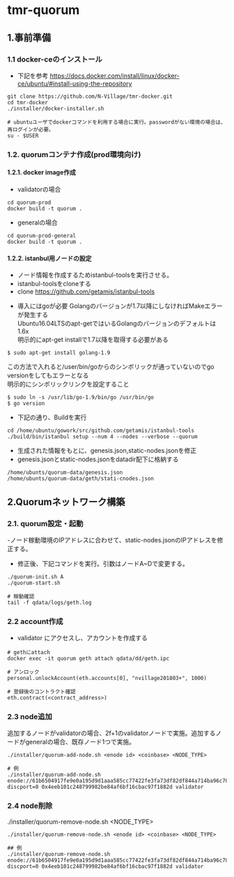 # tmr-quorum

## 1.事前準備
### 1.1 docker-ceのインストール
- 下記を参考
https://docs.docker.com/install/linux/docker-ce/ubuntu/#install-using-the-repository

```
git clone https://github.com/N-Village/tmr-docker.git
cd tmr-docker
./installer/docker-installer.sh

# ubuntuユーザでdockerコマンドを利用する場合に実行。passwordがない環境の場合は、再ログインが必要。
su - $USER
```

### 1.2. quorumコンテナ作成(prod環境向け)

#### 1.2.1. docker image作成
- validatorの場合
```
cd quorum-prod
docker build -t quorum .
```

- generalの場合
```
cd quorum-prod-general
docker build -t quorum .
```

#### 1.2.2. istanbul用ノードの設定
- ノード情報を作成するためistanbul-toolsを実行させる。
- istanbul-toolsをcloneする
- clone https://github.com/getamis/istanbul-tools

* 導入にはgoが必要
Golangのバージョンが1.7以降にしなければMakeエラーが発生する  
Ubuntu16.04LTSのapt-getではいるGolangのバージョンのデフォルトは1.6x  
明示的にapt-get installで1.7以降を取得する必要がある  
```
$ sudo apt-get install golang-1.9
```
この方法で入れると/user/bin/goからのシンボリックが通っていないのでgo versionをしてもエラーとなる  
明示的にシンボリックリンクを設定すること
```
$ sudo ln -s /usr/lib/go-1.9/bin/go /usr/bin/go
$ go version
```
- 下記の通り、Buildを実行
```
cd /home/ubuntu/gowork/src/github.com/getamis/istanbul-tools
./build/bin/istanbul setup --num 4 --nodes --verbose --quorum
```
- 生成された情報をもとに、genesis.json,static-nodes.jsonを修正
- genesis.jsonとstatic-nodes.jsonをdatadir配下に格納する
```
/home/ubunts/quorum-data/genesis.json
/home/ubunts/quorum-data/geth/stati-cnodes.json
```

## 2.Quorumネットワーク構築
### 2.1. quorum設定・起動
-ノード稼動環境のIPアドレスに合わせて、static-nodes.jsonのIPアドレスを修正する。
- 修正後、下記コマンドを実行。引数はノードA~Dで変更する。
```
./quorum-init.sh A
./quorum-start.sh

# 稼動確認
tail -f qdata/logs/geth.log
```

### 2.2 account作成
- validator にアクセスし、アカウントを作成する
```
# gethにattach
docker exec -it quorum geth attach qdata/dd/geth.ipc

# アンロック
personal.unlockAccount(eth.accounts[0], "nvillage201803+", 1000)

# 登録後のコントラクト確認
eth.contract(<contract_address>)
```
### 2.3 node追加
追加するノードがvalidatorの場合、2f+1のvalidatorノードで実施。追加するノードがgeneralの場合、既存ノード1つで実施。  
```
./installer/quorum-add-node.sh <enode id> <coinbase> <NODE_TYPE>

# 例
./installer/quorum-add-node.sh enode://61b6504917fe9e0a195d9d1aaa585cc77422fe3fa73df82df844a714ba96c703013698ceeddaffce16eabfceb8d8203d2e51cc3065f4356fea04c19049271a92@10.0.0.15:21000?discport=0 0x4eeb101c248799982be84af6bf16cbac97f1882d validator
```
### 2.4 node削除
./installer/quorum-remove-node.sh <enode id> <coinbase> <NODE_TYPE>
```
./installer/quorum-remove-node.sh <enode id> <coinbase> <NODE_TYPE>

## 例
./installer/quorum-remove-node.sh enode://61b6504917fe9e0a195d9d1aaa585cc77422fe3fa73df82df844a714ba96c703013698ceeddaffce16eabfceb8d8203d2e51cc3065f4356fea04c19049271a92@10.0.0.15:21000?discport=0 0x4eeb101c248799982be84af6bf16cbac97f1882d validator
```
